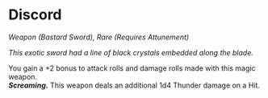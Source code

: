 # Discord
*Weapon (Bastard Sword), Rare (Requires Attunement)*

*This exotic sword had a line of black crystals embedded along the blade.*

You gain a +2 bonus to attack rolls and damage rolls made with this magic weapon.  
***Screaming.*** This weapon deals an additional 1d4 Thunder damage on a Hit.